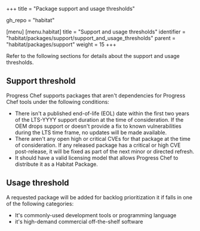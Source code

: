 +++
title = "Package support and usage thresholds"

gh_repo = "habitat"

[menu]
  [menu.habitat]
    title = "Support and usage thresholds"
    identifier = "habitat/packages/support/support_and_usage_thresholds"
    parent = "habitat/packages/support"
    weight = 15
+++

Refer to the following sections for details about the support and usage thresholds.

## Support threshold

Progress Chef supports packages that aren't dependencies for Progress Chef tools under the following conditions:

- There isn't a published end-of-life (EOL) date within the first two years of the LTS-YYYY support duration at the time of consideration.
  If the OEM drops support or doesn't provide a fix to known vulnerabilities during the LTS time frame, no updates will be made available.
- There aren't any open high or critical CVEs for that package at the time of consideration.
  If any released package has a critical or high CVE post-release, it will be fixed as part of the next minor or directed refresh.
- It should have a valid licensing model that allows Progress Chef to distribute it as a Habitat Package.

## Usage threshold

A requested package will be added for backlog prioritization it if falls in one of the following categories:

- It's commonly-used development tools or programming language
- it's high-demand commercial off-the-shelf software
